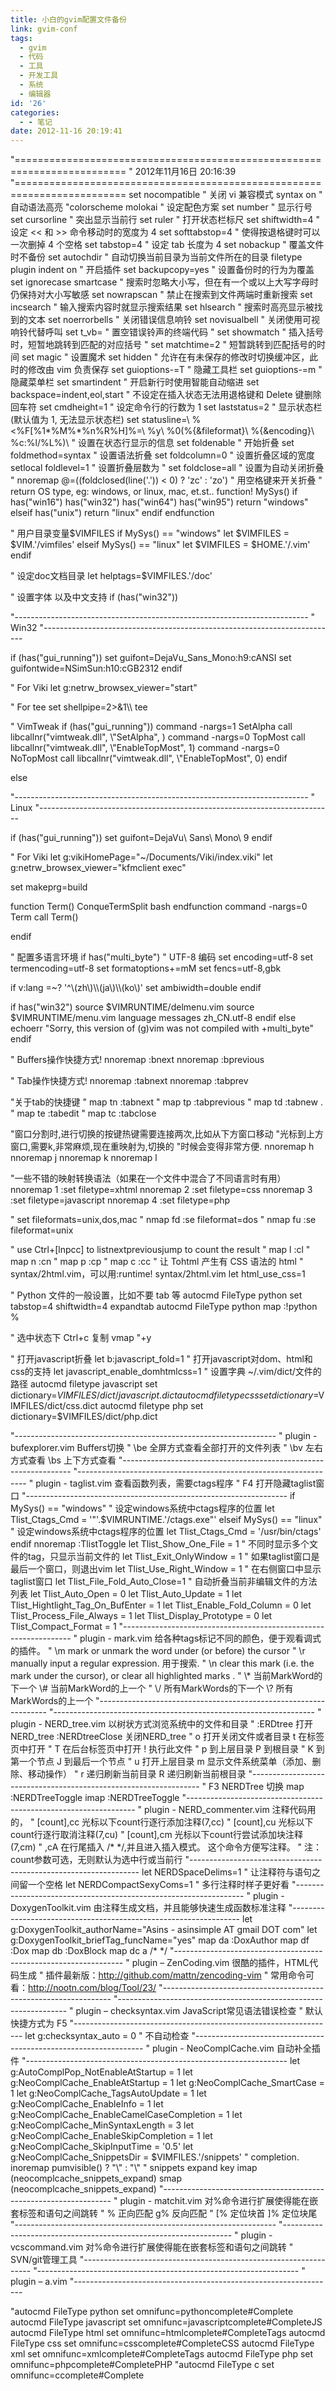 ```yaml
---
title: 小白的gvim配置文件备份
link: gvim-conf
tags:
  - gvim
  - 代码
  - 工具
  - 开发工具
  - 系统
  - 编辑器
id: '26'
categories:
  - - 笔记
date: 2012-11-16 20:19:41
---
```


 

"=========================================================================
" 2012年11月16日 20:16:39
"=========================================================================
set nocompatible " 关闭 vi 兼容模式
syntax on " 自动语法高亮
"colorscheme molokai " 设定配色方案
set number " 显示行号
set cursorline " 突出显示当前行
set ruler " 打开状态栏标尺
set shiftwidth=4 " 设定 << 和 >> 命令移动时的宽度为 4
set softtabstop=4 " 使得按退格键时可以一次删掉 4 个空格
set tabstop=4 " 设定 tab 长度为 4
set nobackup " 覆盖文件时不备份
set autochdir " 自动切换当前目录为当前文件所在的目录
filetype plugin indent on " 开启插件
set backupcopy=yes " 设置备份时的行为为覆盖
set ignorecase smartcase " 搜索时忽略大小写，但在有一个或以上大写字母时仍保持对大小写敏感
set nowrapscan " 禁止在搜索到文件两端时重新搜索
set incsearch " 输入搜索内容时就显示搜索结果
set hlsearch " 搜索时高亮显示被找到的文本
set noerrorbells " 关闭错误信息响铃
set novisualbell " 关闭使用可视响铃代替呼叫
set t\_vb= " 置空错误铃声的终端代码
" set showmatch " 插入括号时，短暂地跳转到匹配的对应括号
" set matchtime=2 " 短暂跳转到匹配括号的时间
set magic " 设置魔术
set hidden " 允许在有未保存的修改时切换缓冲区，此时的修改由 vim 负责保存
set guioptions-=T " 隐藏工具栏
set guioptions-=m " 隐藏菜单栏
set smartindent " 开启新行时使用智能自动缩进
set backspace=indent,eol,start
" 不设定在插入状态无法用退格键和 Delete 键删除回车符
set cmdheight=1 " 设定命令行的行数为 1
set laststatus=2 " 显示状态栏 (默认值为 1, 无法显示状态栏)
set statusline=\\ %<%F\[%1\*%M%\*%n%R%H\]%=\\ %y\\ %0(%{&fileformat}\\ %{&encoding}\\ %c:%l/%L%)\\
" 设置在状态行显示的信息
set foldenable " 开始折叠
set foldmethod=syntax " 设置语法折叠
set foldcolumn=0 " 设置折叠区域的宽度
setlocal foldlevel=1 " 设置折叠层数为
" set foldclose=all " 设置为自动关闭折叠
" nnoremap <space> @=((foldclosed(line('.')) < 0) ? 'zc' : 'zo')<CR>
" 用空格键来开关折叠
" return OS type, eg: windows, or linux, mac, et.st..
function! MySys()
if has("win16")  has("win32")  has("win64")  has("win95")
return "windows"
elseif has("unix")
return "linux"
endif
endfunction

" 用户目录变量$VIMFILES
if MySys() == "windows"
let $VIMFILES = $VIM.'/vimfiles'
elseif MySys() == "linux"
let $VIMFILES = $HOME.'/.vim'
endif

" 设定doc文档目录
let helptags=$VIMFILES.'/doc'

" 设置字体 以及中文支持
if (has("win32"))

"-------------------------------------------------------------------------
" Win32
"-------------------------------------------------------------------------

if (has("gui\_running"))
set guifont=DejaVu\_Sans\_Mono:h9:cANSI
set guifontwide=NSimSun:h10:cGB2312
endif

" For Viki
let g:netrw\_browsex\_viewer="start"

" For tee
set shellpipe=2>&1\\\\ tee

" VimTweak
if (has("gui\_running"))
command -nargs=1 SetAlpha call libcallnr("vimtweak.dll",
\\"SetAlpha", <args>)
command -nargs=0 TopMost call libcallnr("vimtweak.dll",
\\"EnableTopMost", 1)
command -nargs=0 NoTopMost call libcallnr("vimtweak.dll",
\\"EnableTopMost", 0)
endif

else

"-------------------------------------------------------------------------
" Linux
"-------------------------------------------------------------------------

if (has("gui\_running"))
set guifont=DejaVu\\ Sans\\ Mono\\ 9
endif

" For Viki
let g:vikiHomePage="~/Documents/Viki/index.viki"
let g:netrw\_browsex\_viewer="kfmclient exec"

set makeprg=build

function Term()
ConqueTermSplit bash
endfunction
command -nargs=0 Term call Term()

endif

" 配置多语言环境
if has("multi\_byte")
" UTF-8 编码
set encoding=utf-8
set termencoding=utf-8
set formatoptions+=mM
set fencs=utf-8,gbk

if v:lang =~? '^\\(zh\\)\\\\(ja\\)\\\\(ko\\)'
set ambiwidth=double
endif

if has("win32")
source $VIMRUNTIME/delmenu.vim
source $VIMRUNTIME/menu.vim
language messages zh\_CN.utf-8
endif
else
echoerr "Sorry, this version of (g)vim was not compiled with +multi\_byte"
endif

" Buffers操作快捷方式!
nnoremap <C-RETURN> :bnext<CR>
nnoremap <C-S-RETURN> :bprevious<CR>

" Tab操作快捷方式!
nnoremap <C-TAB> :tabnext<CR>
nnoremap <C-S-TAB> :tabprev<CR>

"关于tab的快捷键
" map tn :tabnext<cr>
" map tp :tabprevious<cr>
" map td :tabnew .<cr>
" map te :tabedit
" map tc :tabclose<cr>

"窗口分割时,进行切换的按键热键需要连接两次,比如从下方窗口移动
"光标到上方窗口,需要<c-w><c-w>k,非常麻烦,现在重映射为<c-k>,切换的
"时候会变得非常方便.
nnoremap <C-h> <C-w>h
nnoremap <C-j> <C-w>j
nnoremap <C-k> <C-w>k
nnoremap <C-l> <C-w>l

"一些不错的映射转换语法（如果在一个文件中混合了不同语言时有用）
nnoremap <leader>1 :set filetype=xhtml<CR>
nnoremap <leader>2 :set filetype=css<CR>
nnoremap <leader>3 :set filetype=javascript<CR>
nnoremap <leader>4 :set filetype=php<CR>

" set fileformats=unix,dos,mac
" nmap <leader>fd :se fileformat=dos<CR>
" nmap <leader>fu :se fileformat=unix<CR>

" use Ctrl+\[lnpcc\] to listnextpreviousjump to count the result
" map <C-x>l <ESC>:cl<CR>
" map <C-x>n <ESC>:cn<CR>
" map <C-x>p <ESC>:cp<CR>
" map <C-x>c <ESC>:cc<CR>
" 让 Tohtml 产生有 CSS 语法的 html
" syntax/2html.vim，可以用:runtime! syntax/2html.vim
let html\_use\_css=1

" Python 文件的一般设置，比如不要 tab 等
autocmd FileType python set tabstop=4 shiftwidth=4 expandtab
autocmd FileType python map <F12> :!python %<CR>

" 选中状态下 Ctrl+c 复制
vmap <C-c> "+y

" 打开javascript折叠
let b:javascript\_fold=1
" 打开javascript对dom、html和css的支持
let javascript\_enable\_domhtmlcss=1
" 设置字典 ~/.vim/dict/文件的路径
autocmd filetype javascript set dictionary=$VIMFILES/dict/javascript.dict
autocmd filetype css set dictionary=$VIMFILES/dict/css.dict
autocmd filetype php set dictionary=$VIMFILES/dict/php.dict

"-----------------------------------------------------------------
" plugin - bufexplorer.vim Buffers切换
" \\be 全屏方式查看全部打开的文件列表
" \\bv 左右方式查看 \\bs 上下方式查看
"-----------------------------------------------------------------
"-----------------------------------------------------------------
" plugin - taglist.vim 查看函数列表，需要ctags程序
" F4 打开隐藏taglist窗口
"-----------------------------------------------------------------
if MySys() == "windows" " 设定windows系统中ctags程序的位置
let Tlist\_Ctags\_Cmd = '"'.$VIMRUNTIME.'/ctags.exe"'
elseif MySys() == "linux" " 设定windows系统中ctags程序的位置
let Tlist\_Ctags\_Cmd = '/usr/bin/ctags'
endif
nnoremap <silent><F4> :TlistToggle<CR>
let Tlist\_Show\_One\_File = 1 " 不同时显示多个文件的tag，只显示当前文件的
let Tlist\_Exit\_OnlyWindow = 1 " 如果taglist窗口是最后一个窗口，则退出vim
let Tlist\_Use\_Right\_Window = 1 " 在右侧窗口中显示taglist窗口
let Tlist\_File\_Fold\_Auto\_Close=1 " 自动折叠当前非编辑文件的方法列表
let Tlist\_Auto\_Open = 0
let Tlist\_Auto\_Update = 1
let Tlist\_Hightlight\_Tag\_On\_BufEnter = 1
let Tlist\_Enable\_Fold\_Column = 0
let Tlist\_Process\_File\_Always = 1
let Tlist\_Display\_Prototype = 0
let Tlist\_Compact\_Format = 1
"-----------------------------------------------------------------
" plugin - mark.vim 给各种tags标记不同的颜色，便于观看调式的插件。
" \\m mark or unmark the word under (or before) the cursor
" \\r manually input a regular expression. 用于搜索.
" \\n clear this mark (i.e. the mark under the cursor), or clear all highlighted marks .
" \\\* 当前MarkWord的下一个 \\# 当前MarkWord的上一个
" \\/ 所有MarkWords的下一个 \\? 所有MarkWords的上一个
"-----------------------------------------------------------------
"-----------------------------------------------------------------
" plugin - NERD\_tree.vim 以树状方式浏览系统中的文件和目录
" :ERDtree 打开NERD\_tree :NERDtreeClose 关闭NERD\_tree
" o 打开关闭文件或者目录 t 在标签页中打开
" T 在后台标签页中打开 ! 执行此文件
" p 到上层目录 P 到根目录
" K 到第一个节点 J 到最后一个节点
" u 打开上层目录 m 显示文件系统菜单（添加、删除、移动操作）
" r 递归刷新当前目录 R 递归刷新当前根目录
"-----------------------------------------------------------------
" F3 NERDTree 切换
map <F3> :NERDTreeToggle<CR>
imap <F3> <ESC>:NERDTreeToggle<CR>
"-----------------------------------------------------------------
" plugin - NERD\_commenter.vim 注释代码用的，
" \[count\],cc 光标以下count行逐行添加注释(7,cc)
" \[count\],cu 光标以下count行逐行取消注释(7,cu)
" \[count\],cm 光标以下count行尝试添加块注释(7,cm)
" ,cA 在行尾插入 /\* \*/,并且进入插入模式。 这个命令方便写注释。
" 注：count参数可选，无则默认为选中行或当前行
"-----------------------------------------------------------------
let NERDSpaceDelims=1 " 让注释符与语句之间留一个空格
let NERDCompactSexyComs=1 " 多行注释时样子更好看
"-----------------------------------------------------------------
" plugin - DoxygenToolkit.vim 由注释生成文档，并且能够快速生成函数标准注释
"-----------------------------------------------------------------
let g:DoxygenToolkit\_authorName="Asins - asinsimple AT gmail DOT com"
let g:DoxygenToolkit\_briefTag\_funcName="yes"
map <leader>da :DoxAuthor<CR>
map <leader>df :Dox<CR>
map <leader>db :DoxBlock<CR>
map <leader>dc a /\* \*/<LEFT><LEFT><LEFT>
"-----------------------------------------------------------------
" plugin – ZenCoding.vim 很酷的插件，HTML代码生成
" 插件最新版：http://github.com/mattn/zencoding-vim
" 常用命令可看：http://nootn.com/blog/Tool/23/
"-----------------------------------------------------------------
"-----------------------------------------------------------------
" plugin – checksyntax.vim JavaScript常见语法错误检查
" 默认快捷方式为 F5
"-----------------------------------------------------------------
let g:checksyntax\_auto = 0 " 不自动检查
"-----------------------------------------------------------------
" plugin - NeoComplCache.vim 自动补全插件
"-----------------------------------------------------------------
let g:AutoComplPop\_NotEnableAtStartup = 1
let g:NeoComplCache\_EnableAtStartup = 1
let g:NeoComplCache\_SmartCase = 1
let g:NeoComplCache\_TagsAutoUpdate = 1
let g:NeoComplCache\_EnableInfo = 1
let g:NeoComplCache\_EnableCamelCaseCompletion = 1
let g:NeoComplCache\_MinSyntaxLength = 3
let g:NeoComplCache\_EnableSkipCompletion = 1
let g:NeoComplCache\_SkipInputTime = '0.5'
let g:NeoComplCache\_SnippetsDir = $VIMFILES.'/snippets'
" <TAB> completion.
inoremap <expr><TAB> pumvisible() ? "\\<C-n>" : "\\<TAB>"
" snippets expand key
imap <silent> <C-e> <Plug>(neocomplcache\_snippets\_expand)
smap <silent> <C-e> <Plug>(neocomplcache\_snippets\_expand)
"-----------------------------------------------------------------
" plugin - matchit.vim 对%命令进行扩展使得能在嵌套标签和语句之间跳转
" % 正向匹配 g% 反向匹配
" \[% 定位块首 \]% 定位块尾
"-----------------------------------------------------------------
"-----------------------------------------------------------------
" plugin - vcscommand.vim 对%命令进行扩展使得能在嵌套标签和语句之间跳转
" SVN/git管理工具
"-----------------------------------------------------------------
"-----------------------------------------------------------------
" plugin – a.vim
"-----------------------------------------------------------------

"autocmd FileType python set omnifunc=pythoncomplete#Complete
autocmd FileType javascript set omnifunc=javascriptcomplete#CompleteJS
autocmd FileType html set omnifunc=htmlcomplete#CompleteTags
autocmd FileType css set omnifunc=csscomplete#CompleteCSS
autocmd FileType xml set omnifunc=xmlcomplete#CompleteTags
autocmd FileType php set omnifunc=phpcomplete#CompletePHP
"autocmd FileType c set omnifunc=ccomplete#Complete